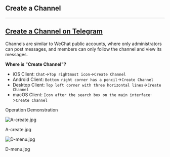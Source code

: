 ## Create a Channel

---

## [Create a Channel on Telegram](#createachannelontelegram)

Channels are similar to WeChat public accounts, where only administrators can post messages, and members can only follow the channel and view its messages.

**Where is "Create Channel"?**

- iOS Client: `Chat`\->`Top rightmost icon`\->`Create Channel`
- Android Client: `Bottom right corner has a pencil`\->`Create Channel`
- Desktop Client: `Top left corner with three horizontal lines`\->`Create Channel`
- macOS Client: `Icon after the search box on the main interface`\->`Create Channel`

Operation Demonstration

![A-create.jpg](https://cdn.jsdelivr.net/gh/tgwiki/images/A/create.jpg)

A-create.jpg

![D-menu.jpg](https://cdn.jsdelivr.net/gh/tgwiki/images/D/menu.jpg)

D-menu.jpg
